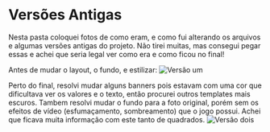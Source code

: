 # Versões Antigas
Nesta pasta coloquei fotos de como eram, e como fui alterando os arquivos e algumas versões antigas do projeto. Não tirei muitas, mas consegui pegar essas e achei que seria legal ver como era e como ficou no final!  

Antes de mudar o layout, o fundo, e estilizar:
![Versão um](V1.png)


Perto do final, resolvi mudar alguns banners pois estavam com uma cor que dificultava ver os valores e o texto, então procurei outros templates mais escuros.
Tambem resolvi mudar o fundo para a foto original, porém sem os efeitos de vídeo (esfumaçamento, sombreamento) que o jogo possui. Achei que ficava muita informação com este tanto de quadrados.
![Versão dois](V2.png)
